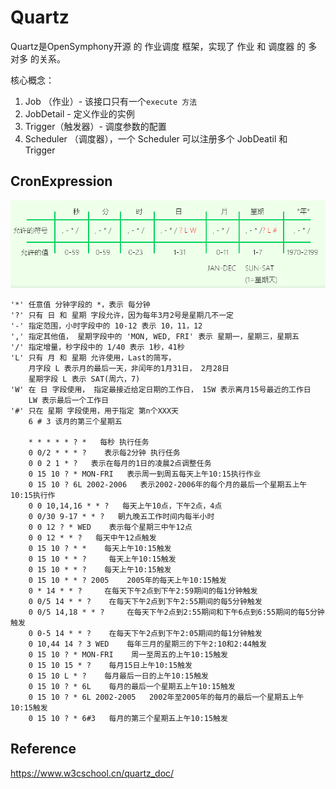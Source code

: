 # Quartz

Quartz是OpenSymphony开源 的 作业调度 框架，实现了 作业 和 调度器 的 多对多 的关系。

核心概念：

1. Job （作业）- 该接口只有一个`execute 方法`
2. JobDetail  - 定义作业的实例 
3. Trigger（触发器）- 调度参数的配置
4. Scheduler （调度器），一个 Scheduler 可以注册多个 JobDeatil 和　Trigger

## CronExpression

![1689497772614](Quartz.assets/1689497772614.png)

```
'*' 任意值 分钟字段的 *，表示 每分钟
'?' 只有 日 和 星期 字段允许，因为每年3月2号是星期几不一定
'-' 指定范围，小时字段中的 10-12 表示 10，11，12
',' 指定其他值， 星期字段中的 'MON, WED, FRI' 表示 星期一，星期三，星期五
'/' 指定增量，秒字段中的 1/40 表示 1秒，41秒
'L' 只有 月 和 星期 允许使用，Last的简写，
    月字段 L 表示月的最后一天，非闰年的1月31日， 2月28日
    星期字段 L 表示 SAT(周六，7)
'W' 在 日 字段使用， 指定最接近给定日期的工作日， 15W 表示离月15号最近的工作日
    LW 表示最后一个工作日
'#' 只在 星期 字段使用，用于指定 第n个XXX天
    6 # 3 该月的第三个星期五 

    * * * * * ? *   每秒 执行任务
    0 0/2 * * * ?    表示每2分钟 执行任务
    0 0 2 1 * ?   表示在每月的1日的凌晨2点调整任务
    0 15 10 ? * MON-FRI   表示周一到周五每天上午10:15执行作业
    0 15 10 ? 6L 2002-2006   表示2002-2006年的每个月的最后一个星期五上午10:15执行作
    0 0 10,14,16 * * ?   每天上午10点，下午2点，4点 
    0 0/30 9-17 * * ?   朝九晚五工作时间内每半小时 
    0 0 12 ? * WED    表示每个星期三中午12点 
    0 0 12 * * ?   每天中午12点触发 
    0 15 10 ? * *    每天上午10:15触发 
    0 15 10 * * ?     每天上午10:15触发 
    0 15 10 * * ?    每天上午10:15触发 
    0 15 10 * * ? 2005    2005年的每天上午10:15触发 
    0 * 14 * * ?     在每天下午2点到下午2:59期间的每1分钟触发 
    0 0/5 14 * * ?    在每天下午2点到下午2:55期间的每5分钟触发 
    0 0/5 14,18 * * ?     在每天下午2点到2:55期间和下午6点到6:55期间的每5分钟触发 
    0 0-5 14 * * ?    在每天下午2点到下午2:05期间的每1分钟触发 
    0 10,44 14 ? 3 WED    每年三月的星期三的下午2:10和2:44触发 
    0 15 10 ? * MON-FRI    周一至周五的上午10:15触发 
    0 15 10 15 * ?    每月15日上午10:15触发 
    0 15 10 L * ?    每月最后一日的上午10:15触发 
    0 15 10 ? * 6L    每月的最后一个星期五上午10:15触发 
    0 15 10 ? * 6L 2002-2005   2002年至2005年的每月的最后一个星期五上午10:15触发 
    0 15 10 ? * 6#3   每月的第三个星期五上午10:15触发
```

## Reference

https://www.w3cschool.cn/quartz_doc/
